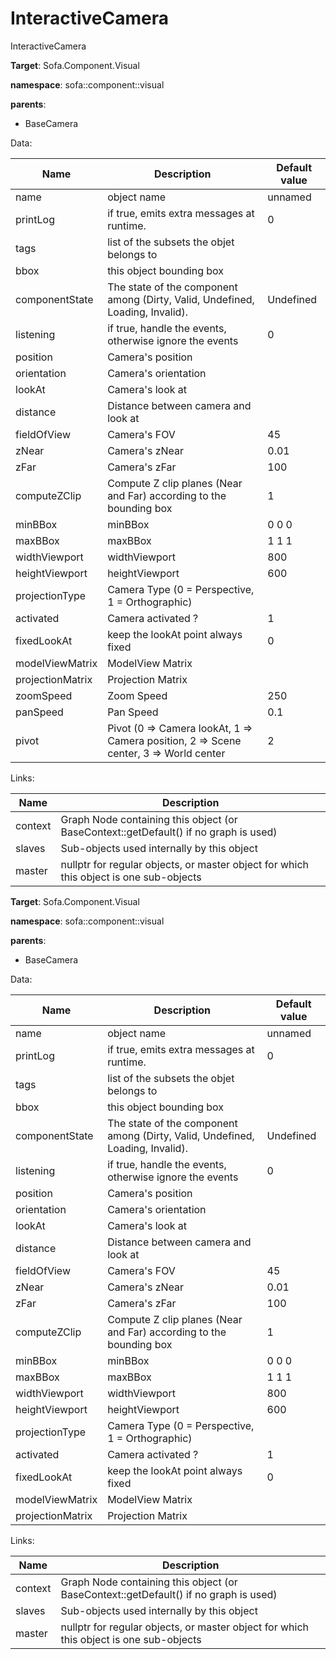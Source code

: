 # InteractiveCamera

InteractiveCamera


__Target__: Sofa.Component.Visual

__namespace__: sofa::component::visual

__parents__: 
- BaseCamera

Data: 

<table>
<thead>
    <tr>
        <th>Name</th>
        <th>Description</th>
        <th>Default value</th>
    </tr>
</thead>
<tbody>
	<tr>
		<td>name</td>
		<td>
object name
</td>
		<td>unnamed</td>
	</tr>
	<tr>
		<td>printLog</td>
		<td>
if true, emits extra messages at runtime.
</td>
		<td>0</td>
	</tr>
	<tr>
		<td>tags</td>
		<td>
list of the subsets the objet belongs to
</td>
		<td></td>
	</tr>
	<tr>
		<td>bbox</td>
		<td>
this object bounding box
</td>
		<td></td>
	</tr>
	<tr>
		<td>componentState</td>
		<td>
The state of the component among (Dirty, Valid, Undefined, Loading, Invalid).
</td>
		<td>Undefined</td>
	</tr>
	<tr>
		<td>listening</td>
		<td>
if true, handle the events, otherwise ignore the events
</td>
		<td>0</td>
	</tr>
	<tr>
		<td>position</td>
		<td>
Camera's position
</td>
		<td></td>
	</tr>
	<tr>
		<td>orientation</td>
		<td>
Camera's orientation
</td>
		<td></td>
	</tr>
	<tr>
		<td>lookAt</td>
		<td>
Camera's look at
</td>
		<td></td>
	</tr>
	<tr>
		<td>distance</td>
		<td>
Distance between camera and look at
</td>
		<td></td>
	</tr>
	<tr>
		<td>fieldOfView</td>
		<td>
Camera's FOV
</td>
		<td>45</td>
	</tr>
	<tr>
		<td>zNear</td>
		<td>
Camera's zNear
</td>
		<td>0.01</td>
	</tr>
	<tr>
		<td>zFar</td>
		<td>
Camera's zFar
</td>
		<td>100</td>
	</tr>
	<tr>
		<td>computeZClip</td>
		<td>
Compute Z clip planes (Near and Far) according to the bounding box
</td>
		<td>1</td>
	</tr>
	<tr>
		<td>minBBox</td>
		<td>
minBBox
</td>
		<td>0 0 0</td>
	</tr>
	<tr>
		<td>maxBBox</td>
		<td>
maxBBox
</td>
		<td>1 1 1</td>
	</tr>
	<tr>
		<td>widthViewport</td>
		<td>
widthViewport
</td>
		<td>800</td>
	</tr>
	<tr>
		<td>heightViewport</td>
		<td>
heightViewport
</td>
		<td>600</td>
	</tr>
	<tr>
		<td>projectionType</td>
		<td>
Camera Type (0 = Perspective, 1 = Orthographic)
</td>
		<td></td>
	</tr>
	<tr>
		<td>activated</td>
		<td>
Camera activated ?
</td>
		<td>1</td>
	</tr>
	<tr>
		<td>fixedLookAt</td>
		<td>
keep the lookAt point always fixed
</td>
		<td>0</td>
	</tr>
	<tr>
		<td>modelViewMatrix</td>
		<td>
ModelView Matrix
</td>
		<td></td>
	</tr>
	<tr>
		<td>projectionMatrix</td>
		<td>
Projection Matrix
</td>
		<td></td>
	</tr>
	<tr>
		<td>zoomSpeed</td>
		<td>
Zoom Speed
</td>
		<td>250</td>
	</tr>
	<tr>
		<td>panSpeed</td>
		<td>
Pan Speed
</td>
		<td>0.1</td>
	</tr>
	<tr>
		<td>pivot</td>
		<td>
Pivot (0 =&gt; Camera lookAt, 1 =&gt; Camera position, 2 =&gt; Scene center, 3 =&gt; World center
</td>
		<td>2</td>
	</tr>

</tbody>
</table>

Links: 

| Name | Description |
| ---- | ----------- |
|context|Graph Node containing this object (or BaseContext::getDefault() if no graph is used)|
|slaves|Sub-objects used internally by this object|
|master|nullptr for regular objects, or master object for which this object is one sub-objects|



<!-- automatically generated doc START -->
__Target__: Sofa.Component.Visual

__namespace__: sofa::component::visual

__parents__: 
- BaseCamera

Data: 

<table>
<thead>
    <tr>
        <th>Name</th>
        <th>Description</th>
        <th>Default value</th>
    </tr>
</thead>
<tbody>
	<tr>
		<td>name</td>
		<td>
object name
</td>
		<td>unnamed</td>
	</tr>
	<tr>
		<td>printLog</td>
		<td>
if true, emits extra messages at runtime.
</td>
		<td>0</td>
	</tr>
	<tr>
		<td>tags</td>
		<td>
list of the subsets the objet belongs to
</td>
		<td></td>
	</tr>
	<tr>
		<td>bbox</td>
		<td>
this object bounding box
</td>
		<td></td>
	</tr>
	<tr>
		<td>componentState</td>
		<td>
The state of the component among (Dirty, Valid, Undefined, Loading, Invalid).
</td>
		<td>Undefined</td>
	</tr>
	<tr>
		<td>listening</td>
		<td>
if true, handle the events, otherwise ignore the events
</td>
		<td>0</td>
	</tr>
	<tr>
		<td>position</td>
		<td>
Camera's position
</td>
		<td></td>
	</tr>
	<tr>
		<td>orientation</td>
		<td>
Camera's orientation
</td>
		<td></td>
	</tr>
	<tr>
		<td>lookAt</td>
		<td>
Camera's look at
</td>
		<td></td>
	</tr>
	<tr>
		<td>distance</td>
		<td>
Distance between camera and look at
</td>
		<td></td>
	</tr>
	<tr>
		<td>fieldOfView</td>
		<td>
Camera's FOV
</td>
		<td>45</td>
	</tr>
	<tr>
		<td>zNear</td>
		<td>
Camera's zNear
</td>
		<td>0.01</td>
	</tr>
	<tr>
		<td>zFar</td>
		<td>
Camera's zFar
</td>
		<td>100</td>
	</tr>
	<tr>
		<td>computeZClip</td>
		<td>
Compute Z clip planes (Near and Far) according to the bounding box
</td>
		<td>1</td>
	</tr>
	<tr>
		<td>minBBox</td>
		<td>
minBBox
</td>
		<td>0 0 0</td>
	</tr>
	<tr>
		<td>maxBBox</td>
		<td>
maxBBox
</td>
		<td>1 1 1</td>
	</tr>
	<tr>
		<td>widthViewport</td>
		<td>
widthViewport
</td>
		<td>800</td>
	</tr>
	<tr>
		<td>heightViewport</td>
		<td>
heightViewport
</td>
		<td>600</td>
	</tr>
	<tr>
		<td>projectionType</td>
		<td>
Camera Type (0 = Perspective, 1 = Orthographic)
</td>
		<td></td>
	</tr>
	<tr>
		<td>activated</td>
		<td>
Camera activated ?
</td>
		<td>1</td>
	</tr>
	<tr>
		<td>fixedLookAt</td>
		<td>
keep the lookAt point always fixed
</td>
		<td>0</td>
	</tr>
	<tr>
		<td>modelViewMatrix</td>
		<td>
ModelView Matrix
</td>
		<td></td>
	</tr>
	<tr>
		<td>projectionMatrix</td>
		<td>
Projection Matrix
</td>
		<td></td>
	</tr>

</tbody>
</table>

Links: 

| Name | Description |
| ---- | ----------- |
|context|Graph Node containing this object (or BaseContext::getDefault() if no graph is used)|
|slaves|Sub-objects used internally by this object|
|master|nullptr for regular objects, or master object for which this object is one sub-objects|




<!-- automatically generated doc END -->
